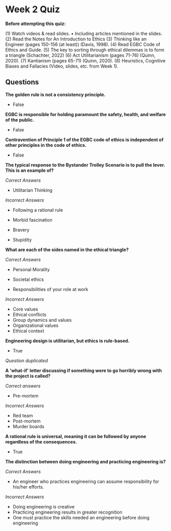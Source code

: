 # Week 2 Quiz

**Before attempting this quiz:**

(1) Watch videos & read slides.
 • Including articles mentioned in the slides.
(2) Read the Notes for An Introduction to Ethics
(3) Thinking like an Engineer (pages 150-156 (at least)) (Davis, 1998).
(4) Read EGBC Code of Ethics and Guide.
(5) The key to sorting through ethical dilemmas is to form a triangle (Schachter, 2022) (6) Act Utilitarianism (pages 71-76) (Quinn, 2020).
(7) Kantianism (pages 65-71) (Quinn, 2020).
(8) Heuristics, Cognitive Biases and Fallacies (Video, slides, etc. from Week 1).



## Questions

**The golden rule is not a consistency principle.**

- False



**EGBC is responsible for holding paramount the safety, health, and welfare of the public.**

- False



**Contravention of Principle 1 of the EGBC code of ethics is independent of other principles in the code of ethics.**

- False



**The typical response to the Bystander Trolley Scenario is to pull the lever. This is an example of?**

*Correct Answers*

- Utilitarian Thinking

*Incorrect Answers*

- Following a rational rule

- Morbid fascination

- Bravery

- Stupidity



**What are each of the sides named in the ethical triangle?**

*Correct Answers*

- Personal Morality

- Societal ethics
- Responsibilities of your role at work

*Incorrect Answers*

- Core values
- Ethical conflicts
- Group dynamics and values
- Organizational values
- Ethical context



**Engineering design is utilitarian, but ethics is rule-based.**

- True

*Question duplicated*



**A 'what-if' letter discussing if something were to go horribly wrong with the project is called?**

*Correct answers*

- Pre-mortem

*Incorrect Answers*

- Red team
- Post-mortem
- Murder boards



**A rational rule is universal, meaning it can be followed by anyone regardless of the consequences.**

- True



**The distinction between doing engineering and practicing engineering is?**

*Correct Answers*

- An engineer who practices engineering can assume responsibility for his/her efforts.

*Incorrect Answers*

- Doing engineering is creative
- Practicing engineering results in greater recognition
- One must practice the skills needed an engineering before doing engineering



